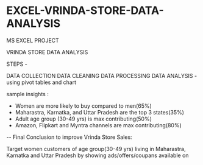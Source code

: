 # EXCEL-VRINDA-STORE-DATA-ANALYSIS

MS EXCEL PROJECT 

VRINDA STORE DATA ANALYSIS

STEPS -

DATA COLLECTION 
DATA CLEANING 
DATA PROCESSING
DATA ANALYSIS - using pivot tables and chart 

sample insights :

* Women are more likely to buy compared to men(65%)
* Maharastra, Karnatka, and Uttar Pradesh are the top 3 states(35%) 
* Adult age group (30-49 yrs) is max contributing(50%)
* Amazon, Flipkart and Myntra channels are max contributing(80%)

-- Final Conclusion to improve Vrinda Store Sales:

  Target women customers of age group(30-49 yrs) living in Maharastra,
  Karnatka and Uttar Pradesh by showing ads/offers/coupans available on 
